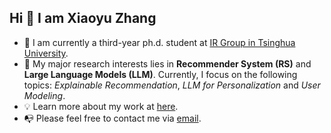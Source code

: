 ## Hi 👋 I am Xiaoyu Zhang
- 🧐 I am currently a third-year ph.d. student at [IR Group in Tsinghua University](http://www.thuir.cn/).
- 🌳 My major research interests lies in **Recommender System (RS)** and **Large Language Models (LLM)**. Currently, I focus on the following topics: *Explainable Recommendation*, *LLM for Personalization* and *User Modeling*.
- 💡 Learn more about my work at [here](https://xiaoyu-sz.github.io/xiaoyuzh.github.io//).
- 📭 Please feel free to contact me via [email](mailto:zhxy0925@gmail.com).
